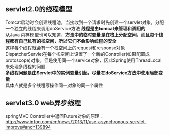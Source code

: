 ## servlet2.0的线程模型

Tomcat启动时会创建线程池，当接收到一个请求时先创建一个servlet对象，分配一个独立的线程来调用doService方法
**线程是由tomcat来管理和调用的**  
从Java 内存模型也可以知道，**方法中的临时变量是在栈上分配空间，而且每个线程都有自己私有的栈空间，所以它们不会影响线程的安全**  
这样每个线程就会有一个栈空间上的request和response对象  
<a>DispatcherServlet在每个栈空间上设置了一个新的Controller(如果配置成protoscope)对象，但是使用同一个service对象，因此Spring使用ThreadLocal来处理多线程的问题</a>  
**多线程问题是由Servlet中的实例变量引起，尽量在doService方法中使用局部变量**  
具体点就是多个线程写操作同一对象的同一个属性



## servlet3.0 web异步线程
springMVC Controller中返回Future<T>对象的原理：  
http://www.infoq.com/cn/news/2013/11/use-asynchronous-servlet-improve#anch139894
